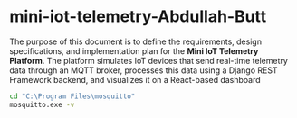 # mini-iot-telemetry-Abdullah-Butt
The purpose of this document is to define the requirements, design specifications, and implementation plan for the **Mini IoT Telemetry Platform**. The platform simulates IoT devices that send real-time telemetry data through an MQTT broker, processes this data using a Django REST Framework backend, and visualizes it on a React-based dashboard


```cmd
cd "C:\Program Files\mosquitto"
mosquitto.exe -v
```